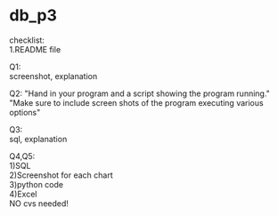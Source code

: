 # db_p3

checklist:  
1.README file  

Q1:  
screenshot, explanation  

Q2:
"Hand in your program and a script showing the program running."
"Make sure to include screen shots of the program executing various options"  
  
Q3:  
sql, explanation  

Q4,Q5:  
1)SQL  
2)Screenshot for each chart  
3)python code  
4)Excel      
NO cvs needed!
